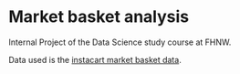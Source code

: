 # Market basket analysis

Internal Project of the Data Science study course at FHNW.

Data used is the [instacart market basket data](https://www.kaggle.com/c/instacart-market-basket-analysis).

